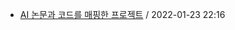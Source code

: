 - [AI 논문과 코드를 매핑한 프로젝트](https%3A%2F%2Fgithub.com%2Fcodingpot%2Fnewsletter_awesome_articles%2Fblob%2Fmain%2Farchive%2F1%2F2022-01-23+paper-code-mapping.yaml) / 2022-01-23 22:16
